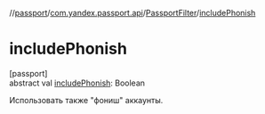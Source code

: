 //[passport](../../../index.md)/[com.yandex.passport.api](../index.md)/[PassportFilter](index.md)/[includePhonish](include-phonish.md)

# includePhonish

[passport]\
abstract val [includePhonish](include-phonish.md): Boolean

Использовать также &quot;фониш&quot; аккаунты.<br></br>

